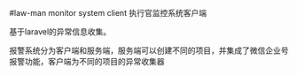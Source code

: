 #law-man monitor system client  执行官监控系统客户端

基于laravel的异常信息收集。

报警系统分为客户端和服务端，服务端可以创建不同的项目，并集成了微信企业号报警功能，客户端为不同的项目的异常收集器
